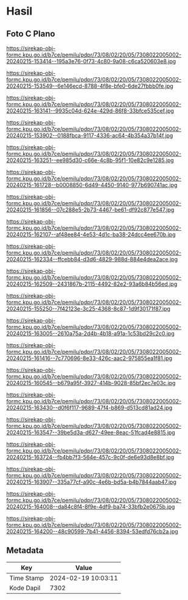 # Hasil

## Foto C Plano

https://sirekap-obj-formc.kpu.go.id/b7ce/pemilu/pdpr/73/08/02/20/05/7308022005002-20240215-153414--195a3e76-0f73-4c80-9a08-c6ca520603e8.jpg

https://sirekap-obj-formc.kpu.go.id/b7ce/pemilu/pdpr/73/08/02/20/05/7308022005002-20240215-153549--6e146ecd-8788-4f8e-bfe0-6de27fbbb0fe.jpg

https://sirekap-obj-formc.kpu.go.id/b7ce/pemilu/pdpr/73/08/02/20/05/7308022005002-20240215-163141--9935c04d-624e-429d-86f8-33bfce535cef.jpg

https://sirekap-obj-formc.kpu.go.id/b7ce/pemilu/pdpr/73/08/02/20/05/7308022005002-20240215-153902--0188fbca-9117-4336-ac64-4b354a37b14f.jpg

https://sirekap-obj-formc.kpu.go.id/b7ce/pemilu/pdpr/73/08/02/20/05/7308022005002-20240215-163251--ee985d30-c66e-4c8b-95f1-10e82c9e1285.jpg

https://sirekap-obj-formc.kpu.go.id/b7ce/pemilu/pdpr/73/08/02/20/05/7308022005002-20240215-161728--b0008850-6d49-4450-9140-977b690741ac.jpg

https://sirekap-obj-formc.kpu.go.id/b7ce/pemilu/pdpr/73/08/02/20/05/7308022005002-20240215-161856--07c288e5-2b73-4467-be61-df92c877e547.jpg

https://sirekap-obj-formc.kpu.go.id/b7ce/pemilu/pdpr/73/08/02/20/05/7308022005002-20240215-162107--af48ee84-4e53-4d1c-ba38-24dcc4ee670b.jpg

https://sirekap-obj-formc.kpu.go.id/b7ce/pemilu/pdpr/73/08/02/20/05/7308022005002-20240215-162334--ffcebb84-d3d6-4829-988d-884e4dea2ace.jpg

https://sirekap-obj-formc.kpu.go.id/b7ce/pemilu/pdpr/73/08/02/20/05/7308022005002-20240215-162509--2431867b-2115-4492-82e2-93a6b84b56ed.jpg

https://sirekap-obj-formc.kpu.go.id/b7ce/pemilu/pdpr/73/08/02/20/05/7308022005002-20240215-155250--7f42123e-3c25-4368-8c87-1d9f30171f87.jpg

https://sirekap-obj-formc.kpu.go.id/b7ce/pemilu/pdpr/73/08/02/20/05/7308022005002-20240215-163005--2610a75a-2d4b-4b18-a91a-1c53bd29c2c0.jpg

https://sirekap-obj-formc.kpu.go.id/b7ce/pemilu/pdpr/73/08/02/20/05/7308022005002-20240215-161416--7c770696-8e33-426c-aac2-975855ea1f81.jpg

https://sirekap-obj-formc.kpu.go.id/b7ce/pemilu/pdpr/73/08/02/20/05/7308022005002-20240215-160545--b679a95f-3927-414b-9028-85bf2ec7e03c.jpg

https://sirekap-obj-formc.kpu.go.id/b7ce/pemilu/pdpr/73/08/02/20/05/7308022005002-20240215-163430--d0f6f117-9689-47f4-b869-d513cd81ad24.jpg

https://sirekap-obj-formc.kpu.go.id/b7ce/pemilu/pdpr/73/08/02/20/05/7308022005002-20240215-163547--39be5d3a-d627-49ee-8eac-51fcad4e8815.jpg

https://sirekap-obj-formc.kpu.go.id/b7ce/pemilu/pdpr/73/08/02/20/05/7308022005002-20240215-163724--fb4bb7f3-564e-457c-9c0f-de6e93d8e8bf.jpg

https://sirekap-obj-formc.kpu.go.id/b7ce/pemilu/pdpr/73/08/02/20/05/7308022005002-20240215-163907--335a77cf-a90c-4e6b-bd5a-b4b7844aab47.jpg

https://sirekap-obj-formc.kpu.go.id/b7ce/pemilu/pdpr/73/08/02/20/05/7308022005002-20240215-164008--da84c8f4-8f9e-4df9-ba74-33bfb2e0675b.jpg

https://sirekap-obj-formc.kpu.go.id/b7ce/pemilu/pdpr/73/08/02/20/05/7308022005002-20240215-164200--48c90599-7b41-4456-8394-53edfd76cb2a.jpg


## Metadata

| Key        | Value               |
| ---------- | ------------------- |
| Time Stamp | 2024-02-19 10:03:11 |
| Kode Dapil | 7302                |



